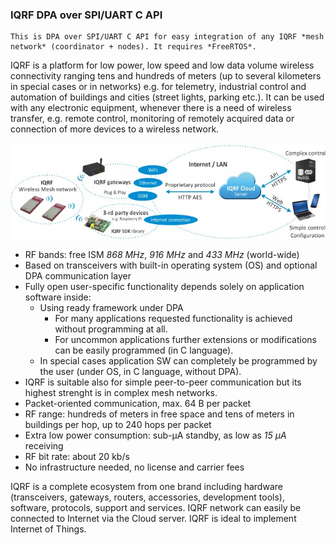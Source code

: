 ### IQRF DPA over SPI/UART C API
```
This is DPA over SPI/UART C API for easy integration of any IQRF *mesh network* (coordinator + nodes). It requires *FreeRTOS*.
```
IQRF is a platform for low power, low speed and low data volume wireless connectivity ranging tens and hundreds of meters (up to several kilometers in special cases or in networks) e.g. for telemetry, industrial control and automation of buildings and cities (street lights, parking etc.). It can be used with any electronic equipment, whenever there is a need of wireless transfer, e.g. remote control, monitoring of remotely acquired data or connection of more devices to a wireless network.

![image](IQRF.jpg)

* RF bands: free ISM *868 MHz*, *916 MHz* and *433 MHz* (world-wide)
* Based on transceivers with built-in operating system (OS) and optional DPA communication layer
* Fully open user-specific functionality depends solely on application software inside:
  * Using ready framework under DPA
    * For many applications requested functionality is achieved without programming at all.
    * For uncommon applications further extensions or modifications can be easily programmed (in C language).
  * In special cases application SW can completely be programmed by the user (under OS, in C language, without DPA).
* IQRF is suitable also for simple peer-to-peer communication but its highest strenght is in complex mesh networks.
* Packet-oriented communication, max. 64 B per packet
* RF range: hundreds of meters in free space and tens of meters in buildings per hop, up to 240 hops per packet
* Extra low power consumption: sub-µA standby, as low as *15 µA* receiving
* RF bit rate: about 20 kb/s
* No infrastructure needed, no license and carrier fees

IQRF is a complete ecosystem from one brand including hardware (transceivers, gateways, routers, accessories, development tools), software, protocols, support and services. IQRF network can easily be connected to Internet via the Cloud server. IQRF is ideal to implement Internet of Things.
